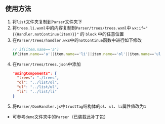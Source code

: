 ## 使用方法 ##
1. 将`list`文件夹复制到`Parser`文件夹下  
2. 将`trees.li.wxml`中的内容复制到`Parser/trees/trees.wxml`中 `wx:if="{{Handler.notContinue(item)}}"` 的 `block` 中的任意位置
3. 在`Parser/trees/handler.wxs`中的`notContinue`函数中进行如下修改  
   ```javascript
   // if(item.name=='a')
   if(item.name=='a'||item.name=='li'||item.name=='ol'||item.name=='ul')
   ```
4. 在`Parser/trees/trees.json`中添加
     ```json
     "usingComponents": {
       "trees": "./trees",
       "ol": "../list/ol",
       "ul": "../list/ul",
       "li": "../list/li"
     }
     ```  
5. 将`Parser/DomHandler.js`中`trustTag`结构体的`ol`、`ul`、`li`属性值改为`1`  
- 可参考`demo`文件夹中的`Parser`（已装载此补丁包）  